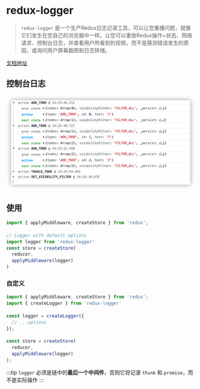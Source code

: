# redux-logger

> `redux-logger` 是一个生产Redux日志记录工具，可以让您重播问题，就像它们发生在您自己的浏览器中一样。让您可以重放Redux操作+状态、网络请求、控制台日志，并查看用户所看到的视频，而不是猜测错误发生的原因，或询问用户屏幕截图和日志转储。

[文档地址](https://github.com/LogRocket/redux-logger)

## 控制台日志

<div>
    <img src="https://github.com/sandlz/images/raw/master/uPic/MX5TX5.png" />
</div>

## 使用

```js
import { applyMiddleware, createStore } from 'redux';

// Logger with default options
import logger from 'redux-logger'
const store = createStore(
  reducer,
  applyMiddleware(logger)
)
```

### 自定义

```js
import { applyMiddleware, createStore } from 'redux';
import { createLogger } from 'redux-logger'

const logger = createLogger({
  // ...options
});

const store = createStore(
  reducer,
  applyMiddleware(logger)
);
```

:::tip
`logger` 必须是链中的**最后一个中间件**，否则它将记录 `thunk` 和 `promise`，而不是实际操作
:::
